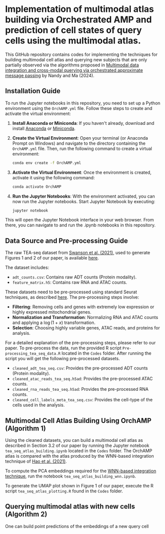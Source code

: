 # Implementation of multimodal atlas building via Orchestrated AMP and prediction of cell states of query cells using the multimodal atlas.

This GitHub repository contains codes for implementing the techniques for building multimodal cell atlas and querying new subjects that are only partially observed via the algorithms proposed in [Multimodal data integration and cross-modal querying via orchestrated approximate message passing](https://arxiv.org/abs/2407.19030) by Nandy and Ma (2024). 

## Installation Guide

To run the Jupyter notebooks in this repository, you need to set up a Python environment using the `OrchAMP.yml` file. Follow these steps to create and activate the virtual environment:

1. **Install Anaconda or Miniconda**:
   If you haven't already, download and install [Anaconda](https://www.anaconda.com/products/distribution) or [Miniconda](https://docs.conda.io/en/latest/miniconda.html).

2. **Create the Virtual Environment**:
   Open your terminal (or Anaconda Prompt on Windows) and navigate to the directory containing the `OrchAMP.yml` file. Then, run the following command to create a virtual environment:
   ```bash
   conda env create -f OrchAMP.yml

3. **Activate the Virtual Environment**:
   Once the environment is created, activate it using the following command:
   ```bash
   conda activate OrchAMP

4. **Run the Jupyter Notebooks**:
   With the environment activated, you can now run the Jupyter notebooks. Start Jupyter Notebook by executing:
   ```bash
   jupyter notebook
   
This will open the Jupyter Notebook interface in your web browser. From there, you can navigate to and run the .ipynb notebooks in this repository.

## Data Source and Pre-processing Guide

The raw TEA-seq dataset from [Swanson et al. (2021)](https://elifesciences.org/articles/63632), used to generate Figures 1 and 2 of our paper, is available [here](https://www.dropbox.com/scl/fo/yu1vydyjhab0yxs9kyhoo/AOQwV-4cDz9GtjTRHmNawNg?rlkey=j7bbsfiwihwrzqzkqh4hj3e87&st=kb766idz&dl=0).

The dataset includes:
- `adt_counts.csv`: Contains raw ADT counts (Protein modality).
- `feature_matrix.h5`: Contains raw RNA and ATAC counts.

These datasets need to be pre-processed using standard Seurat techniques, as described [here](https://www.sciencedirect.com/science/article/pii/S0092867421005833). The pre-processing steps involve:

- **Filtering**: Removing cells and genes with extremely low expression or highly expressed mitochondrial genes.
- **Normalization and Transformation**: Normalizing RNA and ATAC counts and applying a $\log(1 + x)$ transformation.
- **Selection**: Choosing highly variable genes, ATAC reads, and proteins for analysis.

For a detailed explanation of the pre-processing steps, please refer to our paper.
To pre-process the data, run the provided R script `Pre-processing_tea_seq_data.R` located in the `Codes` folder. After running the script you will get the following pre-processed datasets.

- `cleaned_adt_tea_seq.csv`: Provides the pre-processed ADT counts (Protein modality).
- `cleaned_atac_reads_tea_seq.h5ad`: Provides the pre-processed ATAC counts.
- `cleaned_rna_reads_tea_seq.h5ad`: Provides the pre-processed RNA counts.
- `cleaned_cell_labels_meta_tea_seq.csv`: Provides the cell-type of the cells used in the analysis.

## Multimodal Cell Atlas Building Using OrchAMP (Algorithm 1)

Using the cleaned datasets, you can build a multimodal cell atlas as described in Section 3.2 of our paper by running the Jupyter notebook `tea_seq_atlas_building.ipynb` located in the `Codes` folder. The OrchAMP atlas is compared with the atlas produced by the WNN-based integration technique of [Hao et al. (2021)](https://www.sciencedirect.com/science/article/pii/S0092867421005833).

To compute the PCA embeddings required for the [WNN-based integration technique](https://www.sciencedirect.com/science/article/pii/S0092867421005833), run the notebook `tea_seq_atlas_building_wnn.ipynb`.

To generate the UMAP plot shown in Figure 1 of our paper, execute the R script `tea_seq_atlas_plotting.R` found in the `Codes` folder.

## Querying multimodal atlas with new cells (Algorithm 2)

One can build point predictions of the embeddings of a new query cell  

